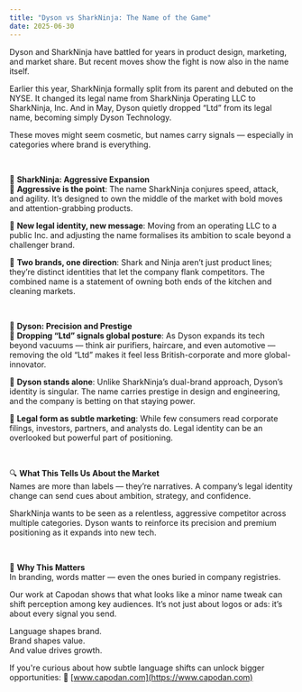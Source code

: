 ```yaml
---
title: "Dyson vs SharkNinja: The Name of the Game"
date: 2025-06-30
---
```


Dyson and SharkNinja have battled for years in product design, marketing, and market share. But recent moves show the fight is now also in the name itself.

Earlier this year, SharkNinja formally split from its parent and debuted on the NYSE. It changed its legal name from SharkNinja Operating LLC to SharkNinja, Inc. And in May, Dyson quietly dropped “Ltd” from its legal name, becoming simply Dyson Technology.

These moves might seem cosmetic, but names carry signals — especially in categories where brand is everything.

<br>

🔹 **SharkNinja: Aggressive Expansion**  
🔹 **Aggressive is the point**: The name SharkNinja conjures speed, attack, and agility. It’s designed to own the middle of the market with bold moves and attention-grabbing products.

🔹 **New legal identity, new message**: Moving from an operating LLC to a public Inc. and adjusting the name formalises its ambition to scale beyond a challenger brand.

🔹 **Two brands, one direction**: Shark and Ninja aren’t just product lines; they’re distinct identities that let the company flank competitors. The combined name is a statement of owning both ends of the kitchen and cleaning markets.

<br>

🔹 **Dyson: Precision and Prestige**  
🔹 **Dropping “Ltd” signals global posture**: As Dyson expands its tech beyond vacuums — think air purifiers, haircare, and even automotive — removing the old “Ltd” makes it feel less British-corporate and more global-innovator.

🔹 **Dyson stands alone**: Unlike SharkNinja’s dual-brand approach, Dyson’s identity is singular. The name carries prestige in design and engineering, and the company is betting on that staying power.

🔹 **Legal form as subtle marketing**: While few consumers read corporate filings, investors, partners, and analysts do. Legal identity can be an overlooked but powerful part of positioning.

<br>

🔍 **What This Tells Us About the Market**  
Names are more than labels — they’re narratives. A company’s legal identity change can send cues about ambition, strategy, and confidence.

SharkNinja wants to be seen as a relentless, aggressive competitor across multiple categories. Dyson wants to reinforce its precision and premium positioning as it expands into new tech.

<br>

🧠 **Why This Matters**  
In branding, words matter — even the ones buried in company registries.

Our work at Capodan shows that what looks like a minor name tweak can shift perception among key audiences. It’s not just about logos or ads: it’s about every signal you send.

Language shapes brand.  
Brand shapes value.  
And value drives growth.

If you're curious about how subtle language shifts can unlock bigger opportunities: 🔗 [www.capodan.com](https://www.capodan.com)
